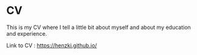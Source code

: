 # CV

This is my CV where I tell a little bit about myself and about my education and experience.

Link to CV : https://henzki.github.io/
